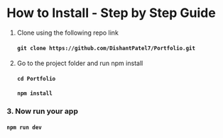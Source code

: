 # How to Install - Step by Step Guide
1. Clone using the following repo link
   #### ` git clone https://github.com/DishantPatel7/Portfolio.git `

2. Go to the project folder and run npm install
   #### ` cd Portfolio `
   #### ` npm install `

### 3. Now run your app
   #### ` npm run dev `
